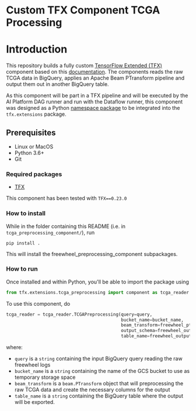 # Custom TFX Component TCGA Processing

# Introduction
This repository builds a fully custom 
[TensorFlow Extended (TFX)](https://tensorflow.org/tfx) component based on this 
[documentation](https://www.tensorflow.org/tfx/guide/custom_componen). The components
reads the raw TCGA data in BigQuery, applies an Apache Beam PTransform pipeline and
output them out in another BigQuery table.

As this component will be part in a TFX pipeline and will be executed by the AI Platform DAG 
runner and run with the Dataflow runner, this component was designed as a Python
[namespace package](https://packaging.python.org/guides/packaging-namespace-packages/) 
to be integrated into the `tfx.extensions` package.

## Prerequisites

* Linux or MacOS
* Python 3.6+
* Git

### Required packages
* [TFX](https://pypi.org/project/tfx/)

This component has been tested with `TFX==0.23.0`

### How to install

While in the folder containing this README (i.e. in `tcga_preprocessing_component/`), run
```
pip install .
```

This will install the freewheel_preprocessing_component subpackages.

### How to run

Once installed and within Python, you'll be able to import the package using
```python
from tfx.extensions.tcga_preprocessing import component as tcga_reader
```

To use this component, do
```python
tcga_reader = tcga_reader.TCGAPreprocessing(query=query,
                                            bucket_name=bucket_name,
                                            beam_transform=freewheel_ptransform,
                                            output_schema=freewheel_output_schema,
                                            table_name=freewheel_output_table_name)
```
where:
  - `query` is a `string` containing the input BigQuery query reading the raw freewheel logs
  - `bucket_name` is a `string` containing the name of the GCS bucket to use as temporary storage space
  - `beam_transform` is a `beam.PTransform` object that will preprocessing the raw TCGA data and create the 
  necessary columns for the output
  - `table_name` is a `string` containing the BigQuery table where the output will be exported.